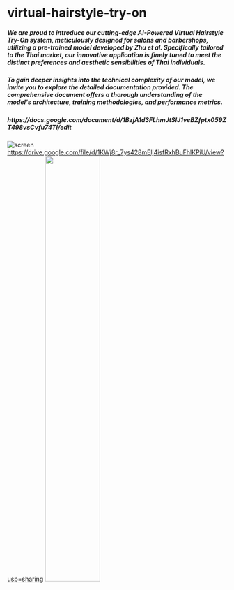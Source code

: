 # virtual-hairstyle-try-on
<h5> We are proud to introduce our cutting-edge AI-Powered Virtual Hairstyle Try-On system, meticulously designed for salons and barbershops, utilizing a pre-trained model developed by Zhu et al. Specifically tailored to the Thai market, our innovative application is finely tuned to meet the distinct preferences and aesthetic sensibilities of Thai individuals.</h5>

<h5> To gain deeper insights into the technical complexity of our model, we invite you to explore the detailed documentation provided. The comprehensive document offers a thorough understanding of the model's architecture, training methodologies, and performance metrics.</h5>
<h5> https://docs.google.com/document/d/1BzjA1d3FLhmJtSIJ1veBZfptx059ZT498vsCvfu74TI/edit </h5>

![screen](https://drive.google.com/file/d/1KWj8r_7ys428mElj4isfRxhBuFhlKPiU/view?usp=sharing)https://drive.google.com/file/d/1KWj8r_7ys428mElj4isfRxhBuFhlKPiU/view?usp=sharing
<img src="[url](https://drive.google.com/file/d/1KWj8r_7ys428mElj4isfRxhBuFhlKPiU/view?usp=sharing)https://drive.google.com/file/d/1KWj8r_7ys428mElj4isfRxhBuFhlKPiU/view?usp=sharing" width="50%" height="50%">
